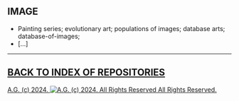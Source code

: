 ## IMAGE
* Painting series; evolutionary art; populations of images; database arts; database-of-images;
* [...]

- - - - - - -

## [BACK TO INDEX OF REPOSITORIES](https://github.com/antiface/Index)

[A.G. (c) 2024. ![A.G. (c) 2024. All Rights Reserved](https://historiotheque.files.wordpress.com/2016/11/ag_signature_official_2015_50px_cropped.jpg) All Rights Reserved.](https://historiotheque.ca/)
